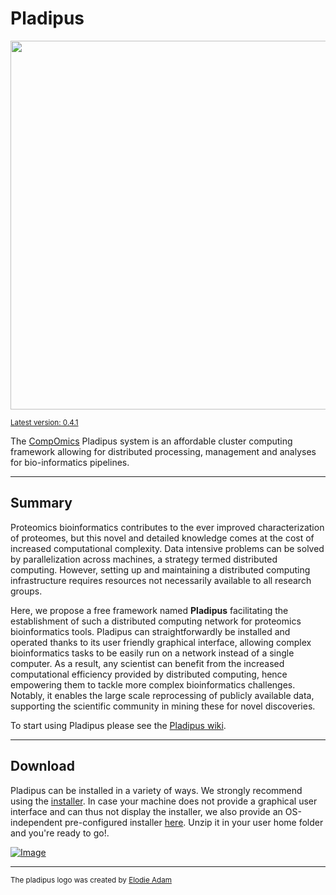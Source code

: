 # Pladipus 

<img src="https://raw.githubusercontent.com/wiki/compomics/pladipus/Pladipus_ad.png" width="590">

<sub><a href="https://github.com/compomics/pladipus/wiki/6.-Updates" target="blank">Latest version: 0.4.1</a></sub>

The [CompOmics](http://www.compomics.com) Pladipus system is an affordable cluster computing framework allowing for distributed processing, management and analyses for bio-informatics pipelines.

----

## Summary

Proteomics bioinformatics contributes to the ever improved characterization of proteomes, but this novel and detailed knowledge comes at the cost of increased computational complexity. Data intensive problems can be solved by parallelization across machines, a strategy termed distributed computing. However, setting up and maintaining a distributed computing infrastructure requires resources not necessarily available to all research groups.

Here, we propose a free framework named **Pladipus** facilitating the establishment of such a distributed computing network for proteomics bioinformatics tools. Pladipus can straightforwardly be installed and operated thanks to its user friendly graphical interface, allowing complex bioinformatics tasks to be easily run on a network instead of a single computer. As a result, any scientist can benefit from the increased computational efficiency provided by distributed computing, hence empowering them to tackle more complex bioinformatics challenges. Notably, it enables the large scale reprocessing of publicly available data, supporting the scientific community in mining these for novel discoveries.

To start using Pladipus please see the [Pladipus wiki](https://github.com/compomics/pladipus/wiki).

----


## Download

Pladipus can be installed in a variety of ways. We strongly recommend using the [installer](http://genesis.ugent.be/pladipus/download/Pladipus-installer-0.4.1.jar). 
In case your machine does not provide a graphical user interface and can thus not display the installer, we also provide an OS-independent pre-configured installer [here](http://genesis.ugent.be/pladipus/download/pladipus.zip). Unzip it in your user home folder and you're ready to go!. 

[![Image](https://raw.githubusercontent.com/wiki/compomics/pladipus/Download_Installer_Button.png)](http://genesis.ugent.be/pladipus/download/Pladipus-installer-0.4.1.jar)

----

<sub>The pladipus logo was created by [Elodie Adam](https://www.linkedin.com/pub/elodie-adam/61/290/871)</sub>